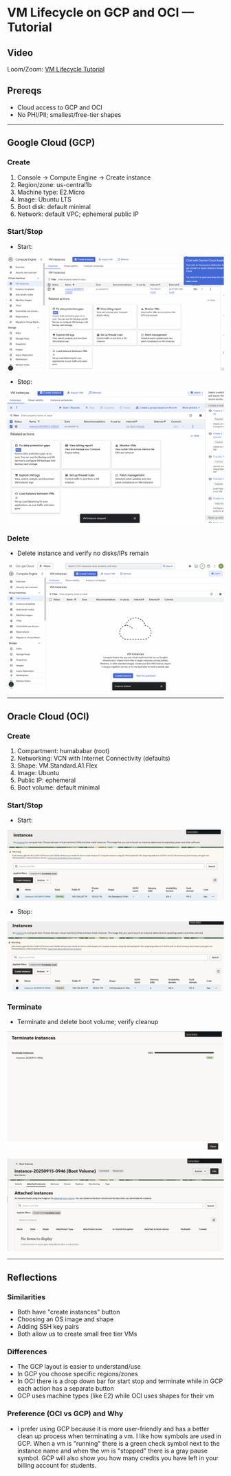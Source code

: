 # VM Lifecycle on GCP and OCI — Tutorial

## Video
Loom/Zoom: [VM Lifecycle Tutorial](assignment_1/video2920590959.mp4)

## Prereqs
- Cloud access to GCP and OCI
- No PHI/PII; smallest/free-tier shapes

---

## Google Cloud (GCP)
### Create
1. Console → Compute Engine → Create instance
2. Region/zone: us-central1b
3. Machine type: E2.Micro
4. Image: Ubuntu LTS
5. Boot disk: default minimal
6. Network: default VPC; ephemeral public IP


### Start/Stop
- Start:

![GCP create](assignment_1/gcprunning.png)

- Stop:

![GCP stopped](assignment_1/gcpstopped.png)

### Delete
- Delete instance and verify no disks/IPs remain

![GCP cleaned](assignment_1/gcpcleaned.png)

---

## Oracle Cloud (OCI)
### Create
1. Compartment: humababar (root)
2. Networking: VCN with Internet Connectivity (defaults)
3. Shape: VM.Standard.A1.Flex
4. Image: Ubuntu
5. Public IP: ephemeral
6. Boot volume: default minimal

### Start/Stop
- Start: <state shows RUNNING>

![OCI create](assignment_1/ocirunning.png)

- Stop: 

![OCI running](assignment_1/ocistopped.png)

### Terminate
- Terminate and delete boot volume; verify cleanup

![OCI terminated](assignment_1/ociterminated.png)

![OCI cleaned](assignment_1/ociclean.png)

---

## Reflections
### Similarities
- Both have "create instances" button 
- Choosing an OS image and shape
- Adding SSH key pairs
- Both allow us to create small free tier VMs

### Differences
- The GCP layout is easier to understand/use
- In GCP you choose specific regions/zones
- In OCI there is a drop down bar for start stop and terminate while in GCP each action has a separate button 
- GCP uses machine types (like E2) while OCI uses shapes for their vm

### Preference (OCI vs GCP) and Why
- I prefer using GCP because it is more user-friendly and has a better clean up process when terminating a vm. I like how symbols are used in GCP. When a vm is "running" there is a green check symbol next to the instance name and when the vm is "stopped" there is a gray pause symbol. GCP will also show you how many credits you have left in your billing account for students. 
